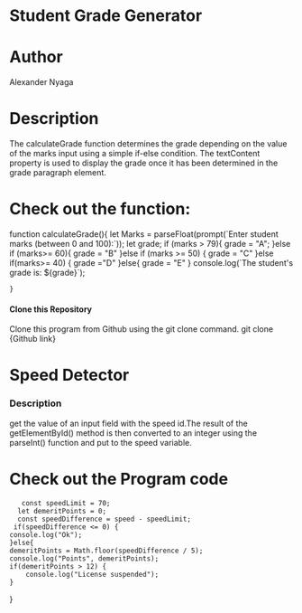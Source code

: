 <h1>Student Grade Generator</h1>

<h1>Author</h1>
Alexander Nyaga

<h1>Description</h1>
<p>The calculateGrade function determines the grade depending on the value of the marks input using a simple if-else condition. The textContent property is used to display the grade once it has been determined in the grade paragraph element.</p>

<h1>Check out the function:</h1>
    function calculateGrade(){
    let Marks = parseFloat(prompt(`Enter student marks (between 0 and 100):`));
    let grade;
    if (marks > 79){
    grade = "A";
    }else if (marks>= 60){
    grade = "B"
    }else if (marks >= 50) {
    grade = "C"
    }else if(marks>= 40) {
    grade ="D"
    }else{
    grade = "E"
    }
   console.log(`The student's grade is: ${grade}`);

    }

<h4>Clone this Repository</h4>
<p>Clone this program from Github using the git clone command.
  git clone {Github link}



<h1>Speed Detector</h1>

<h3>Description</h3>
<p>get the value of an input field with the speed id.The result of the getElementById() method is then converted to an integer using the parseInt() function and put to the speed variable.</p>

<h1>Check out the Program code</h1>


       const speedLimit = 70;
      let demeritPoints = 0;
      const speedDifference = speed - speedLimit;
     if(speedDifference <= 0) {
    console.log("Ok");
    }else{
    demeritPoints = Math.floor(speedDifference / 5);
    console.log("Points", demeritPoints);
    if(demeritPoints > 12) {
        console.log("License suspended");
    }
}


